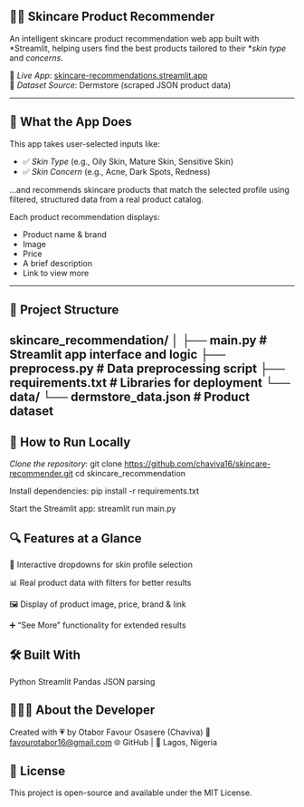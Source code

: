 ## 💆‍♀ Skincare Product Recommender

An intelligent skincare product recommendation web app built with *Streamlit, helping users find the best products tailored to their **skin type* and *concerns*.

🔗 *Live App*: [skincare-recommendations.streamlit.app](https://skincare-recommendations.streamlit.app/)  
📁 *Dataset Source*: Dermstore (scraped JSON product data)

---

## 🧴 What the App Does

This app takes user-selected inputs like:

- ✅ *Skin Type* (e.g., Oily Skin, Mature Skin, Sensitive Skin)
- ✅ *Skin Concern* (e.g., Acne, Dark Spots, Redness)

…and recommends skincare products that match the selected profile using filtered, structured data from a real product catalog.

Each product recommendation displays:
- Product name & brand
- Image
- Price
- A brief description
- Link to view more

---

## 📁 Project Structure

skincare_recommendation/
│
├── main.py # Streamlit app interface and logic
├── preprocess.py # Data preprocessing script
├── requirements.txt # Libraries for deployment
└── data/
└── dermstore_data.json # Product dataset
---

## 🚀 How to Run Locally
 *Clone the repository*:
git clone https://github.com/chaviva16/skincare-recommender.git
cd skincare_recommendation

Install dependencies:
pip install -r requirements.txt

Start the Streamlit app:
streamlit run main.py

## 🔍 Features at a Glance
🔘 Interactive dropdowns for skin profile selection

📊 Real product data with filters for better results

🖼 Display of product image, price, brand & link

➕ “See More” functionality for extended results

## 🛠 Built With
Python 
Streamlit
Pandas
JSON parsing

## 🙋🏽‍♀ About the Developer
Created with 💗 by Otabor Favour Osasere (Chaviva)
📧 favourotabor16@gmail.com
🌐 GitHub | 📍 Lagos, Nigeria

## 📜 License
This project is open-source and available under the MIT License.
